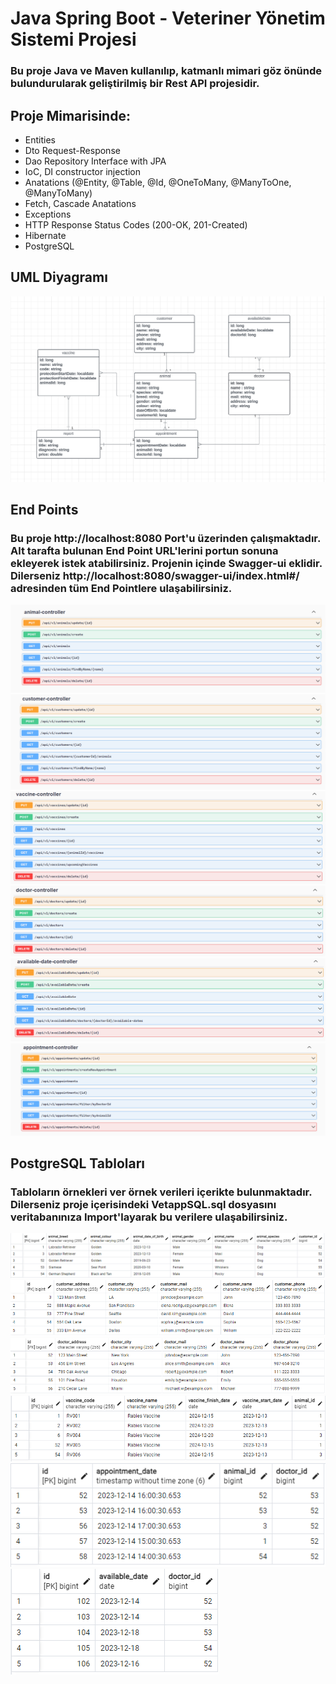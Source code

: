 # Java Spring Boot - Veteriner Yönetim Sistemi Projesi

###  Bu proje Java ve Maven kullanılıp, katmanlı mimari göz önünde bulundurularak geliştirilmiş bir Rest API projesidir.

## Proje Mimarisinde:

- Entities
- Dto Request-Response
- Dao Repository Interface with JPA
- IoC, DI constructor injection
- Anatations (@Entity, @Table, @Id, @OneToMany, @ManyToOne, @ManyToMany)
- Fetch, Cascade Anatations
- Exceptions
- HTTP Response Status Codes (200-OK, 201-Created)
- Hibernate
- PostgreSQL

## UML Diyagramı
![UML](Uml%20Diagram/Uml%20Diagram.png)

## End Points
### Bu proje http://localhost:8080 Port'u üzerinden çalışmaktadır. Alt tarafta bulunan End Point URL'lerini portun sonuna ekleyerek istek atabilirsiniz. Projenin içinde Swagger-ui eklidir. Dilerseniz http://localhost:8080/swagger-ui/index.html#/ adresinden tüm End Pointlere ulaşabilirsiniz.
![Animal](End%20Points/Animal.png)
![Customer](End%20Points/Customer.png)
![Vaccine](End%20Points/Vaccine.png)
![Doctor](End%20Points/Doctor.png)
![Date](End%20Points/Doctor's%20Available%20Date.png)
![Appointment](End%20Points/Appointment.png)

## PostgreSQL Tabloları
### Tabloların örnekleri ver örnek verileri içerikte bulunmaktadır. Dilerseniz proje içerisindeki VetappSQL.sql dosyasını veritabanınıza Import'layarak bu verilere ulaşabilirsiniz.
![Animal](PostgreSQLTables/Animal.png)
![Customer](PostgreSQLTables/Customer.png)
![Doctor](PostgreSQLTables/Doctor.png)
![Vaccine](PostgreSQLTables/Vaccine.png)
![Appointment](PostgreSQLTables/Appointment.png)
![Date](PostgreSQLTables/Available%20Date.png)


